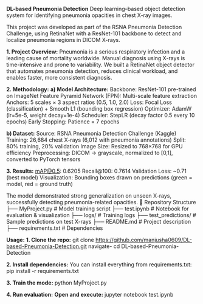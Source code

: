 **DL-based Pneumonia Detection**
Deep learning–based object detection system for identifying pneumonia opacities in chest X-ray images.

This project was developed as part of the RSNA Pneumonia Detection Challenge, using RetinaNet with a ResNet-101 backbone to detect and localize pneumonia regions in DICOM X-rays.

**1. Project Overview:**
Pneumonia is a serious respiratory infection and a leading cause of mortality worldwide.
Manual diagnosis using X-rays is time-intensive and prone to variability.
We built a RetinaNet object detector that automates pneumonia detection, reduces clinical workload, and enables faster, more consistent diagnosis.

**2. Methodology:**
**a) Model Architecture:**
Backbone: ResNet-101 pre-trained on ImageNet
Feature Pyramid Network (FPN): Multi-scale feature extraction
Anchors: 5 scales × 3 aspect ratios (0.5, 1.0, 2.0)
Loss: Focal Loss (classification) + Smooth L1 (bounding box regression)
Optimizer: AdamW (lr=5e-5, weight decay=1e-4)
Scheduler: StepLR (decay factor 0.5 every 10 epochs)
Early Stopping: Patience = 7 epochs

**b) Dataset:**
Source: RSNA Pneumonia Detection Challenge (Kaggle)
Training: 26,684 chest X-rays (6,012 with pneumonia annotations)
Split: 80% training, 20% validation
Image Size: Resized to 768×768 for GPU efficiency
Preprocessing: DICOM → grayscale, normalized to [0,1], converted to PyTorch tensors

**3. Results:**
mAP@0.5: 0.6205
Recall@100: 0.7614
Validation Loss: ~0.71 (best model)
Visualization: Bounding boxes drawn on predictions (green = model, red = ground truth)

The model demonstrated strong generalization on unseen X-rays, successfully detecting pneumonia-related opacities.
📂 Repository Structure
├── MyProject.py          # Model training script
├── test.ipynb            # Notebook for evaluation & visualization
├── logs/                 # Training logs
├── test_predictions/     # Sample predictions on test X-rays
├── README.md             # Project description
├── requirements.txt      # Dependencies

**Usage:**
**1. Clone the repo:** git clone https://github.com/manjusha0609/DL-based-Pneumonia-Detection.git
navigate- cd DL-based-Pneumonia-Detection

**2. Install dependencies:** You can install everything from requirements.txt:
pip install -r requirements.txt

**3. Train the mode:**  python MyProject.py

**4. Run evaluation:**
**Open and execute:** jupyter notebook test.ipynb
